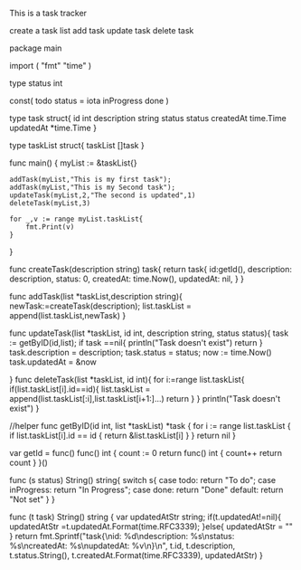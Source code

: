 This is a task tracker

create a task list 
add task
update task
delete task

package main

import (
	"fmt"
	"time"
)

type status int

const(
	todo status = iota
	inProgress
	done
)

type task struct{
	id int
	description string
	status status
	createdAt time.Time
	updatedAt *time.Time
}

type taskList struct{
	taskList []task
}

func main() {
	myList := &taskList{}

	addTask(myList,"This is my first task");
	addTask(myList,"This is my Second task");
	updateTask(myList,2,"The second is updated",1)
	deleteTask(myList,3)

	for _,v := range myList.taskList{
		fmt.Print(v)
	}
}

func createTask(description string) task{
	return task{
		id:getId(),
		description: description,
		status: 0,
		createdAt: time.Now(),
		updatedAt: nil,
	}
}

func addTask(list *taskList,description string){
	newTask:=createTask(description);
	list.taskList = append(list.taskList,newTask)
}

func updateTask(list *taskList, id int, description string, status status){
	task := getByID(id,list);
	if task ==nil{
		println("Task doesn't exist")
		return
	}
	task.description = description;
	task.status = status;
	now := time.Now()
	task.updatedAt = &now
	
}
func deleteTask(list *taskList, id int){
	for i:=range list.taskList{
		if(list.taskList[i].id==id){
			list.taskList = append(list.taskList[:i],list.taskList[i+1:]...)
			return
		}
	}
	println("Task doesn't exist")
}

//helper 
func getByID(id int, list *taskList) *task {
	for i := range list.taskList {
		if list.taskList[i].id == id {
			return &list.taskList[i] 
		}
	}
	return nil
}


var getId = func() func() int {
	count := 0
	return func() int {
		count++
		return count
	}
}()

func (s status) String() string{
	switch s{
	case todo:
		return "To do";
	case inProgress:
		return "In Progress";
	case done:
		return "Done"
	default:
		return "Not set"
	}
}

func (t task) String() string {
	var updatedAtStr string;
	if(t.updatedAt!=nil){
		updatedAtStr =t.updatedAt.Format(time.RFC3339);
	}else{
		updatedAtStr = "<nil>"
	}
	return fmt.Sprintf("task{\nid: %d\ndescription: %s\nstatus: %s\ncreatedAt: %s\nupdatedAt: %v\n}\n",
		t.id, t.description, t.status.String(), t.createdAt.Format(time.RFC3339), updatedAtStr)
}